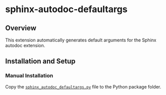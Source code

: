 # sphinx-autodoc-defaultargs

## Overview

This extension automatically generates default arguments for the Sphinx autodoc extension.

## Installation and Setup

### Manual Installation

Copy the [`sphinx_autodoc_defaultargs.py`](sphinx_autodoc_defaultargs.py) file to the Python package folder.
